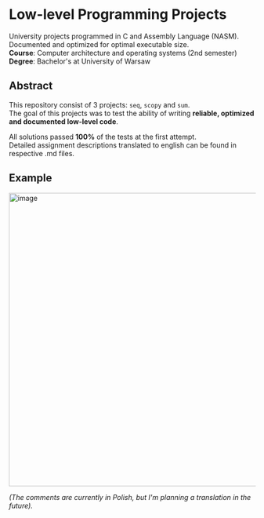 # Low-level Programming Projects
University projects programmed in C and Assembly Language (NASM). Documented and optimized for optimal executable size.  
**Course**: Computer architecture and operating systems (2nd semester)  
**Degree**: Bachelor's at University of Warsaw    


## Abstract
This repository consist of 3 projects: ```seq```, ```scopy``` and ```sum```.  
The goal of this projects was to test the ability of writing **reliable, optimized and documented low-level code**.  

All solutions passed **100%** of the tests at the first attempt.  
Detailed assignment descriptions translated to english can be found in respective .md files. 

## Example
<img width="598" alt="image" src="https://github.com/Andreluss/Assembly-Projects/assets/64368904/9c8fd67f-86be-495a-9f11-572b2d08f15f">  

_(The comments are currently in Polish, but I'm planning a translation in the future)._
